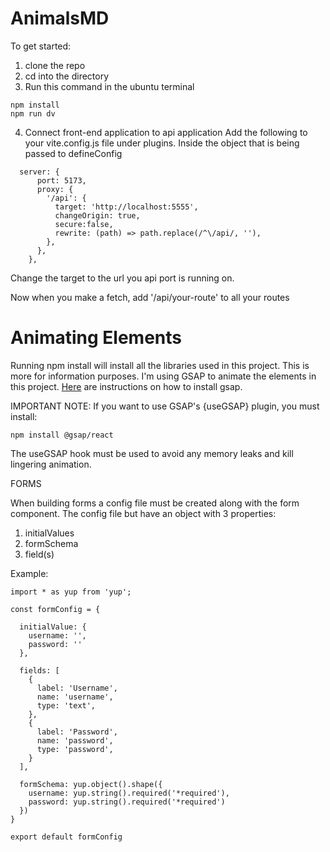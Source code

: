 # AnimalsMD

To get started:

1. clone the repo
2. cd into the directory 
3. Run this command in the ubuntu terminal

```
npm install
npm run dv
```

4. Connect front-end application to api application
Add the following to your vite.config.js file under plugins. Inside the object that is being passed to defineConfig

```
  server: {
      port: 5173,
      proxy: {
        '/api': {
          target: 'http://localhost:5555',
          changeOrigin: true,
          secure:false,
          rewrite: (path) => path.replace(/^\/api/, ''),
        },
      },
    },
```
Change the target to the url you api port is running on. 

Now when you make a fetch, add '/api/your-route' to all your routes

# Animating Elements

Running npm install will install all the libraries used in this project. This is more for information purposes. 
I'm using GSAP to animate the elements in this project. [Here](https://gsap.com/docs/v3/Installation/?tab=npm&module=esm&method=private+registry&tier=free&club=false&require=false&trial=true) are instructions on how to install gsap.

IMPORTANT NOTE: If you want to use GSAP's {useGSAP} plugin, you must install: 

```
npm install @gsap/react
```

The useGSAP hook must be used to avoid any memory leaks and kill lingering animation. 

FORMS

When building forms a config file must be created along with the form component. The config file but have an object with 3 properties:
  1. initialValues
  2. formSchema
  3. field(s)

Example:
```
import * as yup from 'yup';

const formConfig = {

  initialValue: {
    username: '',
    password: ''
  },

  fields: [
    {
      label: 'Username',
      name: 'username',
      type: 'text',
    },
    {
      label: 'Password',
      name: 'password',
      type: 'password',
    }
  ],

  formSchema: yup.object().shape({
    username: yup.string().required('*required'),
    password: yup.string().required('*required')
  })
}

export default formConfig
```